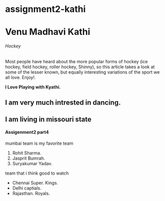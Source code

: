 # assignment2-kathi

# Venu Madhavi Kathi

###### Hockey

Most people have heard about the more popular forms of hockey (ice hockey, field hockey, roller hockey, Shinny), so this article takes a look at some of the lesser known, but equally interesting variations of the sport we all love. Enjoy!.

**I Love Playing with Kyathi.**

**I am very much intrested in dancing.** 
----
**I am living in missouri state**
----
#### Assigenment2 part4

mumbai team  is my favorite team

1. Rohit Sharma.
2. Jasprit Bumrah.
3. Suryakumar Yadav.

 team that i think good to watch
 * Chennai Super. Kings.
 * Delhi captials.
 * Rajasthan. Royals.



